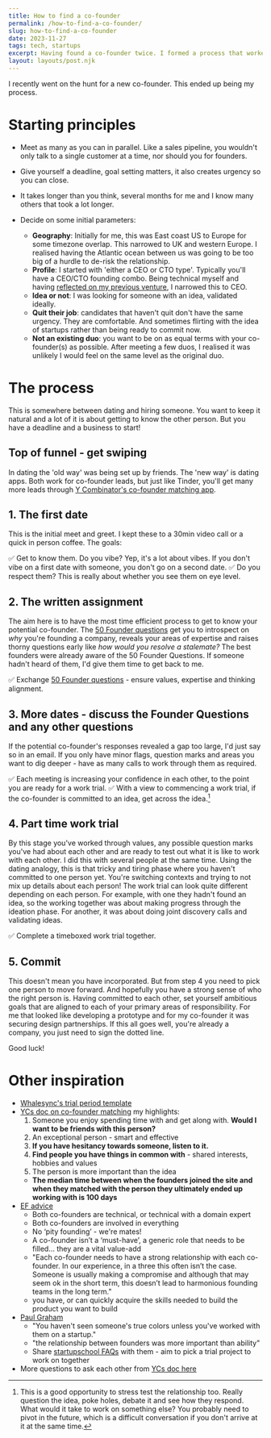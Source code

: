 ```yaml
---
title: How to find a co-founder
permalink: /how-to-find-a-co-founder/
slug: how-to-find-a-co-founder
date: 2023-11-27
tags: tech, startups
excerpt: Having found a co-founder twice. I formed a process that worked for me. Here is how I did it.
layout: layouts/post.njk
---
```


I recently went on the hunt for a new co-founder.  This ended up being my process.

# Starting principles
- Meet as many as you can in parallel. Like a sales pipeline, you wouldn't only talk to a single customer at a time, nor should you for founders.
- Give yourself a deadline, goal setting matters, it also creates urgency so you can close.
- It takes longer than you think, several months for me and I know many others that took a lot longer.
- Decide on some initial parameters:

	- **Geography**: Initially for me, this was East coast US to Europe for some timezone overlap. This narrowed to UK and western Europe. I realised having the Atlantic ocean between us was going to be too big of a hurdle to de-risk the relationship.
	- **Profile**: I started with 'either a CEO or CTO type'. Typically you'll have a CEO/CTO founding combo. Being technical myself and having [reflected on my previous venture](../startup-reflections/#self), I narrowed this to CEO.
	- **Idea or not**: I was looking for someone with an idea, validated ideally.
	- **Quit their job**: candidates that haven't quit don't have the same urgency. They are comfortable. And sometimes flirting with the idea of startups rather than being ready to commit now.
	- **Not an existing duo**: you want to be on as equal terms with your co-founder(s) as possible. After meeting a few duos, I realised it was unlikely I would feel on the same level as the original duo.

# The process
This is somewhere between dating and hiring someone. You want to keep it natural and a lot of it is about getting to know the other person. But you have a deadline and a business to start!

## Top of funnel - get swiping
In dating the 'old way' was being set up by friends. The 'new way' is dating apps. Both work for co-founder leads, but just like Tinder, you'll get many more leads through [Y Combinator's co-founder matching app](https://www.ycombinator.com/cofounder-matching/).

## 1. The first date
This is the initial meet and greet. I kept these to a 30min video call or a quick in person coffee. The goals:

✅ Get to know them. Do you vibe? Yep, it's a lot about vibes. If you don't vibe on a first date with someone, you don't go on a second date.
✅ Do you respect them? This is really about whether you see them on eye level.

## 2. The written assignment
The aim here is to have the most time efficient process to get to know your potential co-founder. The [50 Founder questions](https://proof-assets.s3.amazonaws.com/firstround/50%20Questions%20for%20Co-Founders.pdf) get you to introspect on *why* you're founding a company, reveals your areas of expertise and raises thorny questions early like *how would you resolve a stalemate?* The best founders were already aware of the 50 Founder Questions. If someone hadn't heard of them, I'd give them time to get back to me.

✅ Exchange [50 Founder questions](https://proof-assets.s3.amazonaws.com/firstround/50%20Questions%20for%20Co-Founders.pdf) - ensure values, expertise and thinking alignment.

## 3. More dates - discuss the Founder Questions and any other questions
If the potential co-founder's responses revealed a gap too large, I'd just say so in an email. If you only have minor flags, question marks and areas you want to dig deeper - have as many calls to work through them as required.

✅ Each meeting is increasing your confidence in each other, to the point you are ready for a work trial.
✅ With a view to commencing a work trial, if the co-founder is committed to an idea, get across the idea.[^1]


## 4.  Part time work trial
By this stage you've worked through values, any possible question marks you've had about each other and are ready to test out what it is like to work with each other. I did this with several people at the same time. Using the dating analogy, this is that tricky and tiring phase where you haven't committed to one person yet. You're switching contexts and trying to not mix up details about each person! The work trial can look quite different depending on each person. For example, with one they hadn't found an idea, so the working together was about making progress through the ideation phase. For another, it was about doing joint discovery calls and validating ideas.

✅ Complete a timeboxed work trial together.

## 5. Commit
This doesn't mean you have incorporated. But from step 4 you need to pick one person to move forward. And hopefully you have a strong sense of who the right person is. Having committed to each other, set yourself ambitious goals that are aligned to each of your primary areas of responsibility. For me that looked like developing a prototype and for my co-founder it was securing design partnerships. If this all goes well, you're already a company, you just need to sign the dotted line. 

Good luck!

# Other inspiration
- [Whalesync's trial period template](https://whalesync.notion.site/TEMPLATE-Cofounder-Trial-Period-cbc8b29c068c4150b9ccd71f40291f6e)
- [YCs doc on co-founder matching](https://docs.google.com/document/d/1rXUOP-FcnIE8eNTkKlELkakZ-MLaIvEyIxUlBOLNZPw/edit) my highlights:
	1. Someone you enjoy spending time with and get along with. **Would I want to be friends with this person?**
	2. An exceptional person - smart and effective
	3. **If you have hesitancy towards someone, listen to it.**
	4. **Find people you have things in common with** - shared interests, hobbies and values
	5. The person is more important than the idea
	- **The median time between when the founders joined the site and when they matched with the person they ultimately ended up working with is 100 days**
- [EF advice](https://medium.com/entrepreneur-first/the-co-founder-checklist-2f5be597e887)
	- Both co-founders are technical, or technical with a domain expert
	- Both co-founders are involved in everything
	- No ‘pity founding’ - we're mates!
	- A co-founder isn’t a ‘must-have’, a generic role that needs to be filled... they are a vital value-add
	- "Each co-founder needs to have a strong relationship with each co-founder. In our experience, in a three this often isn’t the case. Someone is usually making a compromise and although that may seem ok in the short term, this doesn’t lead to harmonious founding teams in the long term."
	- you have, or can quickly acquire the skills needed to build the product you want to build
- [Paul Graham](http://www.paulgraham.com/really.html)
	- "You haven't seen someone's true colors unless you've worked with them on a startup."
	- "the relationship between founders was more important than ability"
	- Share [startupschool FAQs](https://www.startupschool.org/faq) with them - aim to pick a trial project to work on together
- More questions to ask each other from [YCs doc here](https://docs.google.com/document/d/1L4wY9qRk75K7B5y9_unueE4Tw0YLRarA9vaCTwfwL-4/edit#heading=h.xhucswxvxook)

[^1]: This is a good opportunity to stress test the relationship too. Really question the idea, poke holes, debate it and see how they respond. What would it take to work on something else? You probably need to pivot in the future, which is a difficult conversation if you don't arrive at it at the same time.
